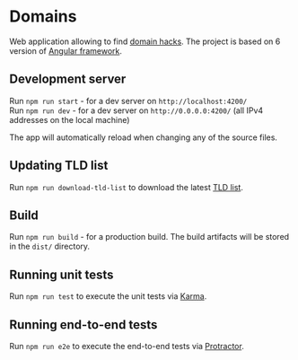 # Domains

Web application allowing to find [domain hacks](https://en.wikipedia.org/wiki/Domain_hack). The project is based on 6 version of [Angular framework](https://angular.io/).

## Development server

Run `npm run start` - for a dev server on `http://localhost:4200/`  
Run `npm run dev` - for a dev server on `http://0.0.0.0:4200/` (all IPv4 addresses on the local machine)  

The app will automatically reload when changing any of the source files.

## Updating TLD list

Run `npm run download-tld-list` to download the latest [TLD list](https://tld-list.com/download).

## Build

Run `npm run build` - for a production build. The build artifacts will be stored in the `dist/` directory.

## Running unit tests

Run `npm run test` to execute the unit tests via [Karma](https://karma-runner.github.io).

## Running end-to-end tests

Run `npm run e2e` to execute the end-to-end tests via [Protractor](http://www.protractortest.org/).
